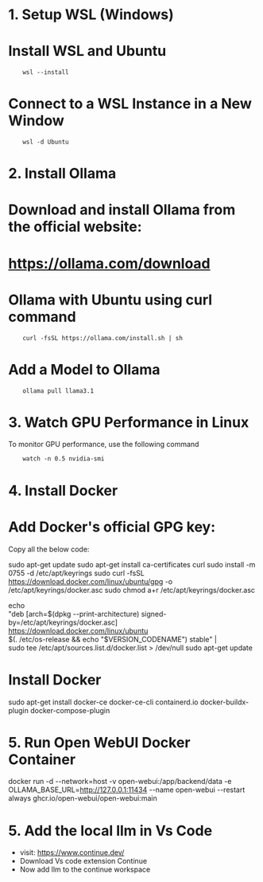 # 1. Setup WSL (Windows)

# Install WSL and Ubuntu

        wsl --install

# Connect to a WSL Instance in a New Window

        wsl -d Ubuntu

# 2. Install Ollama

# Download and install Ollama from the official website:
# https://ollama.com/download
# Ollama with Ubuntu using curl command
        curl -fsSL https://ollama.com/install.sh | sh

# Add a Model to Ollama
        ollama pull llama3.1


# 3. Watch GPU Performance in Linux
 To monitor GPU performance, use the following command
        
        watch -n 0.5 nvidia-smi

# 4. Install Docker

# Add Docker's official GPG key:
Copy all the below code:

sudo apt-get update
sudo apt-get install ca-certificates curl
sudo install -m 0755 -d /etc/apt/keyrings
sudo curl -fsSL https://download.docker.com/linux/ubuntu/gpg -o /etc/apt/keyrings/docker.asc
sudo chmod a+r /etc/apt/keyrings/docker.asc

echo \
"deb [arch=$(dpkg --print-architecture) signed-by=/etc/apt/keyrings/docker.asc] https://download.docker.com/linux/ubuntu \
$(. /etc/os-release && echo "$VERSION_CODENAME") stable" | \
sudo tee /etc/apt/sources.list.d/docker.list > /dev/null
sudo apt-get update

# Install Docker
sudo apt-get install docker-ce docker-ce-cli containerd.io docker-buildx-plugin docker-compose-plugin

# 5. Run Open WebUI Docker Container
docker run -d --network=host -v open-webui:/app/backend/data -e OLLAMA_BASE_URL=http://127.0.0.1:11434 --name open-webui --restart always ghcr.io/open-webui/open-webui:main

# 5. Add the local llm in Vs Code 
* visit: https://www.continue.dev/
* Download Vs code extension Continue
* Now add llm to the continue workspace
